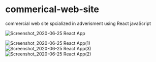 # commerical-web-site
commercial web site spcialized in adverisment using React javaScript

![Screenshot_2020-06-25 React App](https://user-images.githubusercontent.com/14044653/85628755-56b19c80-b679-11ea-9733-2c0ec043b294.png)

![Screenshot_2020-06-25 React App(1)](https://user-images.githubusercontent.com/14044653/85628863-82348700-b679-11ea-8eee-93802c1f6722.png)
![Screenshot_2020-06-25 React App(3)](https://user-images.githubusercontent.com/14044653/85628883-89f42b80-b679-11ea-81cb-4e80e2f1c6c1.png)
![Screenshot_2020-06-25 React App(2)](https://user-images.githubusercontent.com/14044653/85628885-8b255880-b679-11ea-9db2-5781ba3f02c5.png)

